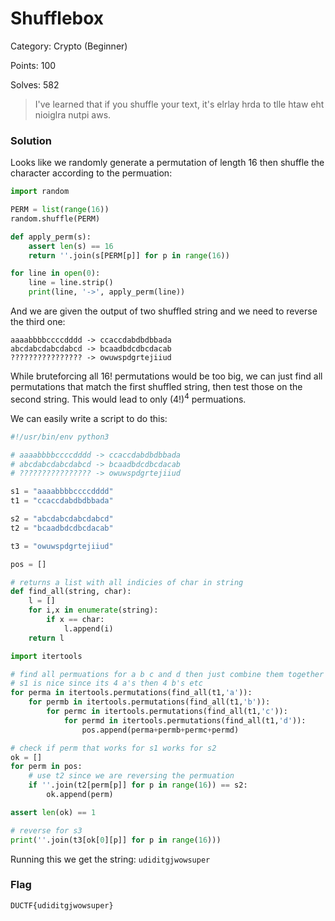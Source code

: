 # Shufflebox

Category: Crypto (Beginner)

Points: 100

Solves: 582

>I've learned that if you shuffle your text, it's elrlay hrda to tlle htaw eht nioiglra nutpi aws.

### Solution

Looks like we randomly generate a permutation of length 16 then shuffle the character according to the permuation:

```py
import random

PERM = list(range(16))
random.shuffle(PERM)

def apply_perm(s):
	assert len(s) == 16
	return ''.join(s[PERM[p]] for p in range(16))

for line in open(0):
	line = line.strip()
	print(line, '->', apply_perm(line))
```

And we are given the output of two shuffled string and we need to reverse the third one:

```
aaaabbbbccccdddd -> ccaccdabdbdbbada
abcdabcdabcdabcd -> bcaadbdcdbcdacab
???????????????? -> owuwspdgrtejiiud
```

While bruteforcing all $16!$ permutations would be too big, we can just find all permutations that match the first shuffled string, then test those on the second string. This would lead to only $(4!)^4$ permuations.

We can easily write a script to do this:

```py
#!/usr/bin/env python3

# aaaabbbbccccdddd -> ccaccdabdbdbbada
# abcdabcdabcdabcd -> bcaadbdcdbcdacab
# ???????????????? -> owuwspdgrtejiiud

s1 = "aaaabbbbccccdddd"
t1 = "ccaccdabdbdbbada"

s2 = "abcdabcdabcdabcd"
t2 = "bcaadbdcdbcdacab"

t3 = "owuwspdgrtejiiud"

pos = []

# returns a list with all indicies of char in string
def find_all(string, char):
    l = []
    for i,x in enumerate(string):
        if x == char:
            l.append(i)
    return l

import itertools

# find all permuations for a b c and d then just combine them together
# s1 is nice since its 4 a's then 4 b's etc
for perma in itertools.permutations(find_all(t1,'a')):
    for permb in itertools.permutations(find_all(t1,'b')):
        for permc in itertools.permutations(find_all(t1,'c')):
            for permd in itertools.permutations(find_all(t1,'d')):
                pos.append(perma+permb+permc+permd)

# check if perm that works for s1 works for s2
ok = []
for perm in pos:
    # use t2 since we are reversing the permuation
    if ''.join(t2[perm[p]] for p in range(16)) == s2:
        ok.append(perm)

assert len(ok) == 1

# reverse for s3
print(''.join(t3[ok[0][p]] for p in range(16)))
```

Running this we get the string: `udiditgjwowsuper`


### Flag

```DUCTF{udiditgjwowsuper}```